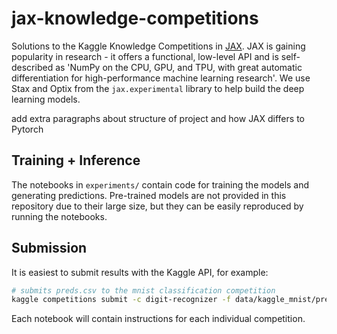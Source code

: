 # jax-knowledge-competitions

Solutions to the Kaggle Knowledge Competitions in [JAX](https://jax.readthedocs.io/en/latest/notebooks/quickstart.html). JAX is gaining popularity in research - it offers a functional, low-level API and is self-described as 'NumPy on the CPU, GPU, and TPU, with great automatic differentiation for high-performance machine learning research'. We use Stax and Optix from the `jax.experimental` library to help build the deep learning models.

add extra paragraphs about structure of project and how JAX differs to Pytorch

## Training + Inference

The notebooks in `experiments/` contain code for training the models and generating predictions. Pre-trained models are not provided in this repository due to their large size, but they can be easily reproduced by running the notebooks.

## Submission

It is easiest to submit results with the Kaggle API, for example:
```bash
# submits preds.csv to the mnist classification competition
kaggle competitions submit -c digit-recognizer -f data/kaggle_mnist/preds.csv --message first_submission_with_api
```
Each notebook will contain instructions for each individual competition.
